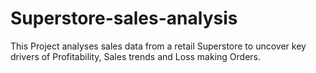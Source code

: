 # Superstore-sales-analysis
This Project analyses sales data from a retail Superstore to uncover key drivers of Profitability, Sales trends and Loss making Orders.
